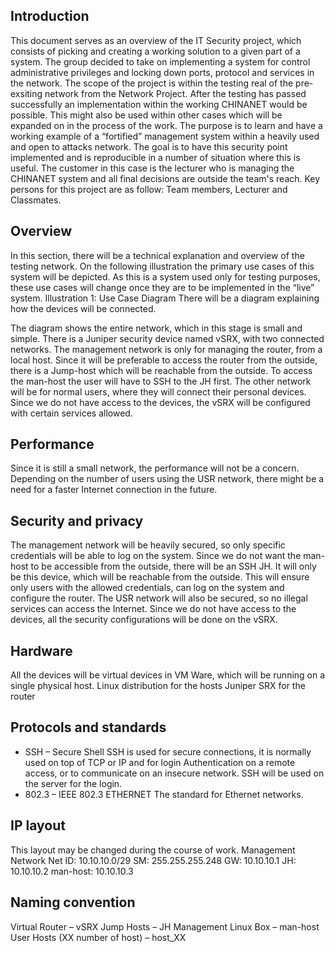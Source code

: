 ## Introduction
This document serves as an overview of the IT Security project, which consists of picking and
creating a working solution to a given part of a system. The group decided to take on implementing
a system for control administrative privileges and locking down ports, protocol and services in the
network.
The scope of the project is within the testing real of the pre-exsiting network from the Network
Project. After the testing has passed successfully an implementation within the working
CHINANET would be possible. This might also be used within other cases which will be expanded
on in the process of the work.
The purpose is to learn and have a working example of a “fortified” management system within a
heavily used and open to attacks network.
The goal is to have this security point implemented and is reproducible in a number of situation
where this is useful.
The customer in this case is the lecturer who is managing the CHINANET system and all final
decisions are outside the team's reach.
Key persons for this project are as follow: Team members, Lecturer and Classmates.

## Overview
In this section, there will be a technical explanation and overview of the testing network.
On the following illustration the primary use cases of this system will be depicted.
As this is a system used only for testing purposes, these use cases will change once they are to be
implemented in the “live” system.
Illustration 1: Use Case Diagram
There will be a diagram explaining how the devices will be connected.


The diagram shows the entire network, which in this stage is small and simple. There is a Juniper
security device named vSRX, with two connected networks. The management network is only for
managing the router, from a local host. Since it will be preferable to access the router from the
outside, there is a Jump-host which will be reachable from the outside. To access the man-host the
user will have to SSH to the JH first.
The other network will be for normal users, where they will connect their personal devices. Since
we do not have access to the devices, the vSRX will be configured with certain services allowed.

## Performance
Since it is still a small network, the performance will not be a concern. Depending on the number of
users using the USR network, there might be a need for a faster Internet connection in the future.



## Security and privacy
The management network will be heavily secured, so only specific credentials will be able to log on
the system. Since we do not want the man-host to be accessible from the outside, there will be an
SSH JH. It will only be this device, which will be reachable from the outside. This will ensure only
users with the allowed credentials, can log on the system and configure the router.
The USR network will also be secured, so no illegal services can access the Internet. Since we do
not have access to the devices, all the security configurations will be done on the vSRX.

## Hardware
All the devices will be virtual devices in VM Ware, which will be running on a single physical host.
Linux distribution for the hosts
Juniper SRX for the router


## Protocols and standards
- SSH – Secure Shell
SSH is used for secure connections, it is normally used on top of TCP or IP and for login
Authentication on a remote access, or to communicate on an insecure network.
SSH will be used on the server for the login.
- 802.3 – IEEE 802.3 ETHERNET
The standard for Ethernet networks.


## IP layout
This layout may be changed during the course of work.
Management Network
Net ID: 10.10.10.0/29
SM: 255.255.255.248
GW: 10.10.10.1
JH: 10.10.10.2
man-host: 10.10.10.3

## Naming convention
Virtual Router – vSRX
Jump Hosts – JH
Management Linux Box – man-host
User Hosts (XX number of host) – host_XX
